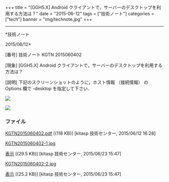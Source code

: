 ﻿+++
title = "[GGH5.X] Android クライアントで，サーバーのデスクトップを利用する方法は？"
date = "2015-06-12"
tags = ["技術ノート"]
categories = ["tech"]
banner = "img/technote.jpg"
+++

-----------------------------------------------------------------------------------------------------------------------------

*技術ノート

2015/06/12*


[番号]
技術ノート KGTN 2015060402

[現象]
[GGH5.X] Android
クライアントで，サーバーのデスクトップを利用する方法は？

[説明]
下記のスクリーンショットのように，ホスト情報 （接続情報） の Options
欄で -desktop を指定して下さい．

![](http://techreport.kitasp.net/attachments/download/2099/KGTN2015060402-1.jpg)

![](http://techreport.kitasp.net/attachments/download/2100/KGTN2015060402-2.jpg)


### ファイル

 
 


[KGTN2015060402.pdf](http://techreport.kitasp.net/attachments/download/1916/KGTN2015060402.pdf)
 [(118 KB)] [kitasp 技術センター, 2015/06/12
16:28]

[KGTN2015060402-1.jpg](http://techreport.kitasp.net/attachments/download/2099/KGTN2015060402-1.jpg)

[表示](http://techreport.kitasp.net/attachments/2099/KGTN2015060402-1.jpg "表示")
 [(29.5 KB)] [kitasp 技術センター, 2015/06/23
15:47]

[KGTN2015060402-2.jpg](http://techreport.kitasp.net/attachments/download/2100/KGTN2015060402-2.jpg)

[表示](http://techreport.kitasp.net/attachments/2100/KGTN2015060402-2.jpg "表示")
 [(25.2 KB)] [kitasp 技術センター, 2015/06/23
15:47]


 


 

